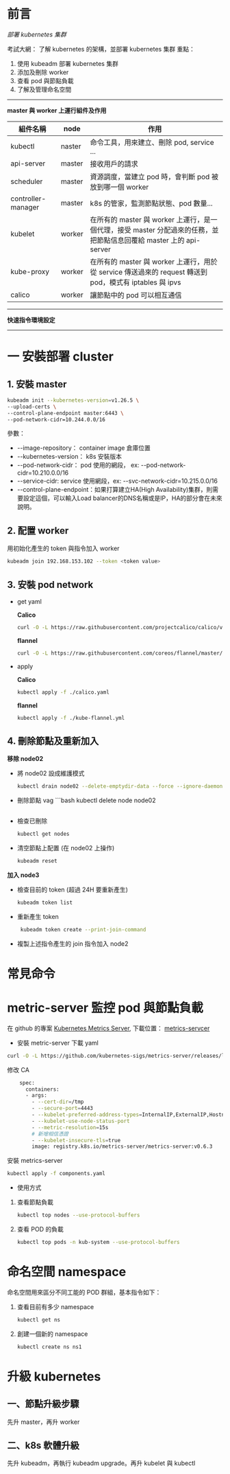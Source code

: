 # 前言

*部署 kubernetes 集群*

考試大網： 了解 kubernetes 的架構，並部署 kubernetes 集群
重點：
1. 使用 kubeadm 部署 kubernetes 集群
2. 添加及刪除 worker
3. 查看 pod 與節點負載
4. 了解及管理命名空間

---

**master 與 worker 上運行組件及作用**

| 組件名稱 | node | 作用 |
|---|---|---|
| kubectl | naster | 命令工具，用來建立、刪除 pod, service ... |
| api-server | master | 接收用戶的請求 |
| scheduler | master | 資源調度，當建立 pod 時，會判斷 pod 被放到哪一個 worker |
| controller-manager | master | k8s 的管家，監測節點狀態、pod 數量... |
| kubelet | worker | 在所有的 master 與 worker 上運行，是一個代理，接受 master 分配過來的任務，並把節點信息回覆給 master 上的 api-server |
| kube-proxy | worker| 在所有的 master 與 worker 上運行，用於從 service 傳送過來的 request 轉送到 pod，模式有 iptables 與 ipvs |
| calico | worker | 讓節點中的 pod 可以相互通信 |

---

**快速指令環境設定**




---

# 一 安裝部署 cluster

## 1. 安裝 master
```bash
kubeadm init --kubernetes-version=v1.26.5 \
--upload-certs \
--control-plane-endpoint master:6443 \
--pod-network-cidr=10.244.0.0/16

```
參數：
 * --image-repository： container image 倉庫位置
 * --kubernetes-version： k8s 安裝版本
 * --pod-network-cidr： pod 使用的網段， ex: --pod-network-cidr=10.210.0.0/16
 * --service-cidr:  service 使用網段，ex: --svc-network-cidr=10.215.0.0/16
 * --control-plane-endpoint：如果打算建立HA(High Availability)集群，則需要設定這個，可以輸入Load balancer的DNS名稱或是IP，HA的部分會在未來說明。

## 2. 配置 worker

用初始化產生的 token 與指令加入 worker
```bash
kubeadm join 192.168.153.102 --token <token value>
```

## 3. 安裝 pod network

* get yaml

  **Calico**
  ```bash
  curl -O -L https://raw.githubusercontent.com/projectcalico/calico/v3.25.0/manifests/calico.yaml
  ```
  **flannel**
  ```bash
  curl -O -L https://raw.githubusercontent.com/coreos/flannel/master/Documentation/kube-flannel.yml
  ```

* apply

  **Calico**
  ```bash
  kubectl apply -f ./calico.yaml
  ```
  **flannel**
  ```bash
  kubectl apply -f ./kube-flannel.yml
  ```

## 4. 刪除節點及重新加入

**移除 node02**
- 將 node02 設成維護模式
   ```bash
   kubectl drain node02 --delete-emptydir-data --force --ignore-daemonsets
   ```
- 刪除節點
  vag ```bash
   kubectl delete node node02
   ```
- 檢查已刪除
   ```bash
   kubectl get nodes
   ```

- 清空節點上配置 (在 node02 上操作)
   ```bash
   kubeadm reset
   ```
**加入 node3**
- 檢查目前的 token (超過 24H 要重新產生)
   ```bash
   kubeadm token list
   ```
- 重新產生 token
  ```bash
   kubeadm token create --print-join-command
  ```
- 複製上述指令產生的 join 指令加入 node2

# 常見命令

# metric-server 監控 pod 與節點負載
在 github 的專案 [Kubernetes Metrics Server](https://github.com/kubernetes-sigs/metrics-server), 下載位置： [metrics-servcer](https://github.com/kubernetes-sigs/metrics-server/releases/latest/download/components.yaml)

- 安裝 metric-server
下載 yaml
```bash
curl -O -L https://github.com/kubernetes-sigs/metrics-server/releases/latest/download/components.yaml
```

修改 CA
```bash
    spec:
      containers:
      - args:
        - --cert-dir=/tmp
        - --secure-port=4443
        - --kubelet-preferred-address-types=InternalIP,ExternalIP,Hostname
        - --kubelet-use-node-status-port
        - --metric-resolution=15s
        # 新增相信憑證
        - --kubelet-insecure-tls=true
        image: registry.k8s.io/metrics-server/metrics-server:v0.6.3

```

安裝 metrics-server
```bash
kubectl apply -f components.yaml
```

- 使用方式 

1. 查看節點負載
   ```bash
   kubectl top nodes --use-protocol-buffers
   ```
2. 查看 POD 的負載
   ```bash
   kubectl top pods -n kub-system --use-protocol-buffers
   ```

# 命名空間 namespace

命名空間用來區分不同工能的 POD 群組，基本指令如下：
1. 查看目前有多少 namespace
   ```bash
   kubectl get ns
   ```
2. 創建一個新的 namespace
   ```bash
   kubectl create ns ns1
   ```

# 升級 kubernetes
## 一、節點升級步驟
先升 master，再升 worker

## 二、k8s 軟體升級
先升 kubeadm，再執行 kubeadm upgrade。再升 kubelet 與 kubectl